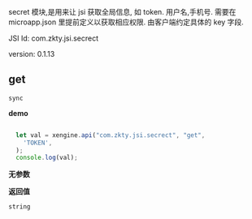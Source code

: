 


secret 模块,是用来让 jsi 获取全局信息, 如 token. 用户名,手机号.
需要在 microapp.json 里提前定义以获取相应权限. 
由客户端约定具体的 key 字段.




JSI Id: com.zkty.jsi.secrect

version: 0.1.13



## get
`sync`

**demo**
``` js

  let val = xengine.api("com.zkty.jsi.secrect", "get",
    'TOKEN',
  );
  console.log(val);

``` 

**无参数**

**返回值**
``` js
string
``` 


    

